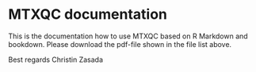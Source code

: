 # MTXQC documentation

This is the documentation how to use MTXQC based on R Markdown and bookdown.
Please download the pdf-file shown in the file list above.

Best regards
Christin Zasada



